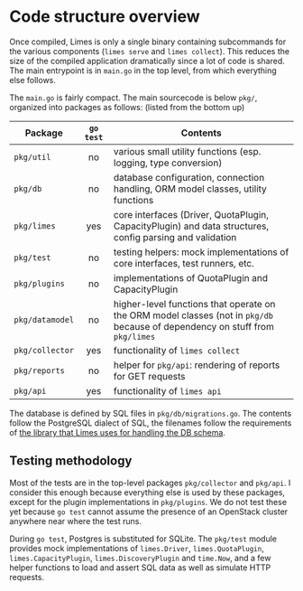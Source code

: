 # Code structure overview

Once compiled, Limes is only a single binary containing subcommands for the various components (`limes serve` and `limes
collect`). This reduces the size of the compiled application dramatically since a lot of code is shared. The main
entrypoint is in `main.go` in the top level, from which everything else follows.

The `main.go` is fairly compact. The main sourcecode is below `pkg/`, organized into packages as follows: (listed
from the bottom up)

| Package | `go test` | Contents |
| --- | :---: | --- |
| `pkg/util` | no | various small utility functions (esp. logging, type conversion) |
| `pkg/db` | no | database configuration, connection handling, ORM model classes, utility functions |
| `pkg/limes` | yes | core interfaces (Driver, QuotaPlugin, CapacityPlugin) and data structures, config parsing and validation |
| `pkg/test` | no | testing helpers: mock implementations of core interfaces, test runners, etc. |
| `pkg/plugins` | no | implementations of QuotaPlugin and CapacityPlugin |
| `pkg/datamodel` | no | higher-level functions that operate on the ORM model classes (not in `pkg/db` because of dependency on stuff from `pkg/limes` |
| `pkg/collector` | yes | functionality of `limes collect` |
| `pkg/reports` | no | helper for `pkg/api`: rendering of reports for GET requests |
| `pkg/api` | yes | functionality of `limes api` |

The database is defined by SQL files in `pkg/db/migrations.go`. The contents follow the PostgreSQL dialect of SQL, the
filenames follow the requirements of [the library that Limes uses for handling the DB schema][migrate].

## Testing methodology

Most of the tests are in the top-level packages `pkg/collector` and `pkg/api`. I consider this enough because everything
else is used by these packages, except for the plugin implementations in `pkg/plugins`. We do not test these yet because
`go test` cannot assume the presence of an OpenStack cluster anywhere near where the test runs.

During `go test`, Postgres is substituted for SQLite. The `pkg/test` module provides mock implementations of
`limes.Driver`, `limes.QuotaPlugin`, `limes.CapacityPlugin`, `limes.DiscoveryPlugin` and `time.Now`, and a few helper
functions to load and assert SQL data as well as simulate HTTP requests.

[migrate]: https://github.com/golang-migrate/migrate
